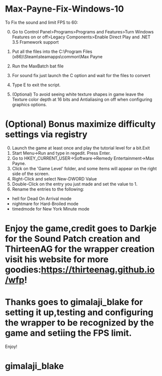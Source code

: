 # Max-Payne-Fix-Windows-10
To Fix the sound and limit FPS to 60:

0. Go to Control Panel>Programs>Programs and Features>Turn Windows Features on or off>Legacy Components>Enable Direct Play and .NET 3.5 Framework support

1. Put all the files into the C:\Program Files (x86)\Steam\steamapps\common\Max Payne

2. Run the MaxBatch bat file

3. For sound fix just launch the C option and wait for the files to convert

4. Type E to exit the script.

5. (Optional) To avoid seeing white texture shapes in game leave the Texture color depth at 16 bits and Antialiasing on off when configuring graphics options.

# (Optional) Bonus maximize difficulty settings via registry
0. Launch the game at least once and play the tutorial level for a bit.Exit
1. Start Menu->Run and type in regedit. Press Enter. 
2. Go to HKEY_CURRENT_USER->Software->Remedy Entertainment->Max Payne. 
3. Click on the 'Game Level' folder, and some items will appear on the right side of the screen. 
4. Right-Click and select New-DWORD Value 
5. Double-Click on the entry you just made and set the value to 1. 
6. Rename the entries to the following:
* hell for Dead On Arrival mode
* nightmare for Hard-Broiled mode
* timedmode for New York Minute mode



# Enjoy the game,credit goes to Darkje for the Sound Patch creation and ThirteenAG for the wrapper creation visit his website for more goodies:https://thirteenag.github.io/wfp!
# Thanks goes to gimalaji_blake for setting it up,testing and configuring the wrapper to be recognized by the game and setiing the FPS limit.
Enjoy!
# gimalaji_blake
